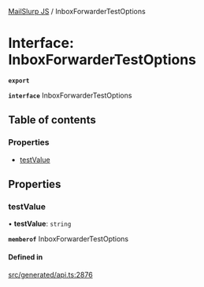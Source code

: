 [MailSlurp JS](../README.md) / InboxForwarderTestOptions

# Interface: InboxForwarderTestOptions

**`export`**

**`interface`** InboxForwarderTestOptions

## Table of contents

### Properties

- [testValue](InboxForwarderTestOptions.md#testvalue)

## Properties

### testValue

• **testValue**: `string`

**`memberof`** InboxForwarderTestOptions

#### Defined in

[src/generated/api.ts:2876](https://github.com/mailslurp/mailslurp-client/blob/6bcf839/src/generated/api.ts#L2876)

